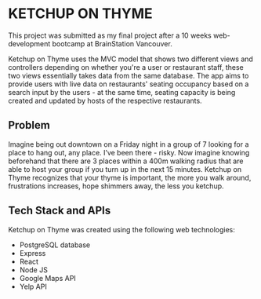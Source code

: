 # KETCHUP ON THYME 

This project was submitted as my final project after a 10 weeks web-development bootcamp at BrainStation Vancouver.

Ketchup on Thyme uses the MVC model that shows two different views and controllers depending on whether you're a user or restaurant staff, these two views essentially takes data from the same database. The app aims to provide users with live data on restaurants' seating occupancy based on a search input by the users - at the same time, seating capacity is being created and updated by hosts of the respective restaurants.

## Problem

Imagine being out downtown on a Friday night in a group of 7 looking for a place to hang
out, any place. I’ve been there - risky. Now imagine knowing beforehand that there are 3
places within a 400m walking radius that are able to host your group if you turn up in
the next 15 minutes. Ketchup on Thyme recognizes that your thyme is important, the
more you walk around, frustrations increases, hope shimmers away, the less you
ketchup.

## Tech Stack and APIs
Ketchup on Thyme was created using the following web technologies:
* PostgreSQL database
* Express
* React
* Node JS
* Google Maps API
* Yelp API
